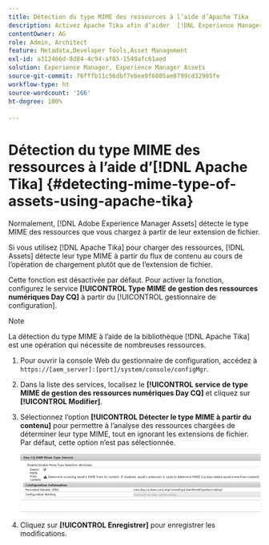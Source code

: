 ```yaml
---
title: Détection du type MIME des ressources à l’aide d’Apache Tika
description: Activez Apache Tika afin d’aider  [!DNL Experience Manager Assets]  à détecter le type MIME des ressources à partir du flux de contenu pendant l’opération de chargement au lieu de l’extension de fichier.
contentOwner: AG
role: Admin, Architect
feature: Metadata,Developer Tools,Asset Management
exl-id: a312466d-8d84-4c94-af85-1549afc61aed
solution: Experience Manager, Experience Manager Assets
source-git-commit: 76fffb11c56dbf7ebee9f6805ae0799cd32985fe
workflow-type: ht
source-wordcount: '166'
ht-degree: 100%

---
```


# Détection du type MIME des ressources à l’aide d’[!DNL Apache Tika] {#detecting-mime-type-of-assets-using-apache-tika}

Normalement, [!DNL Adobe Experience Manager Assets] détecte le type MIME des ressources que vous chargez à partir de leur extension de fichier.

Si vous utilisez [!DNL Apache Tika] pour charger des ressources, [!DNL Assets] détecte leur type MIME à partir du flux de contenu au cours de l’opération de chargement plutôt que de l’extension de fichier.

Cette fonction est désactivée par défaut. Pour activer la fonction, configurez le service **[!UICONTROL Type MIME de gestion des ressources numériques Day CQ]** à partir du [!UICONTROL gestionnaire de configuration].

>[!NOTE]
>
>La détection du type MIME à l’aide de la bibliothèque [!DNL Apache Tika] est une opération qui nécessite de nombreuses ressources.

1. Pour ouvrir la console Web du gestionnaire de configuration, accédez à `https://[aem_server]:[port]/system/console/configMgr`.

1. Dans la liste des services, localisez le **[!UICONTROL service de type MIME de gestion des ressources numériques Day CQ]** et cliquez sur **[!UICONTROL Modifier]**.

1. Sélectionnez l’option **[!UICONTROL Détecter le type MIME à partir du contenu]** pour permettre à l’analyse des ressources chargées de déterminer leur type MIME, tout en ignorant les extensions de fichier. Par défaut, cette option n’est pas sélectionnée.

   ![chlimage_1-333](assets/chlimage_1-333.png)

1. Cliquez sur **[!UICONTROL Enregistrer]** pour enregistrer les modifications.
